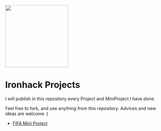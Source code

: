 <img src="https://user-images.githubusercontent.com/121881874/230218313-db706314-4c0f-4d6b-8d6e-83053d88c503.png" width="200" height="200">

# Ironhack Projects

I will publish in this repository every Project and MiniProject I have done.

Feel free to fork, and use anything from this repository.
Advices and new ideas are welcome :)

- [FIFA Mini Project](https://github.com/jesus-jpeg/IronhackProjects/tree/main/FIFA-project)

